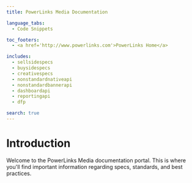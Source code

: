 ```yaml
---
title: PowerLinks Media Documentation

language_tabs:
  - Code Snippets

toc_footers:
  - <a href='http://www.powerlinks.com'>PowerLinks Home</a>

includes:
  - sellsidespecs
  - buysidespecs
  - creativespecs
  - nonstandardnativeapi
  - nonstandardbannerapi
  - dashboardapi
  - reportingapi
  - dfp

search: true
---
```


# Introduction

Welcome to the PowerLinks Media documentation portal. This is where you'll find important information regarding specs, standards, and best practices.
